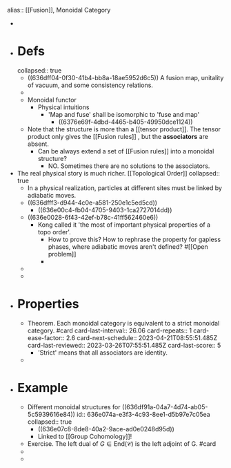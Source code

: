 alias:: [[Fusion]], Monoidal Category

-
- # Defs
  collapsed:: true
	- ((636dff04-0f30-41b4-bb8a-18ae5952d6c5))
	  A fusion map, unitality of vacuum, and some consistency relations.
	-
	- Monoidal functor
		- Physical intuitions
			- 'Map and fuse' shall be isomorphic to 'fuse and map'
				- ((6376e69f-4dbd-4465-b405-49950dce1124))
	- Note that the structure is more than a [[tensor product]]. The tensor product only gives the [[Fusion rules]] , but the **associators** are absent.
		- Can be always extend a set of [[Fusion rules]] into a monoidal structure?
			- NO. Sometimes there are no solutions to the associators.
- The real physical story is much richer. [[Topological Order]]
  collapsed:: true
	- In a physical realization, particles at different sites must be linked by adiabatic moves.
	- ((636dfff3-d944-4c0e-a581-250e1c5ed5cd))
		- ((636e00c4-fb04-4705-9403-1ca2727014dd))
	- ((636e0028-6f43-42ef-b78c-41ff562460e6))
		- Kong called it 'the most of important physical properties of a topo order'.
			- How to prove this? How to rephrase the property for gapless phases, where adiabatic moves aren't defined? #[[Open problem]]
			-
	-
	-
- # Properties
	- Theorem. Each monoidal category is equivalent to a strict monoidal category. #card
	  card-last-interval:: 26.06
	  card-repeats:: 1
	  card-ease-factor:: 2.6
	  card-next-schedule:: 2023-04-21T08:55:51.485Z
	  card-last-reviewed:: 2023-03-26T07:55:51.485Z
	  card-last-score:: 5
		- 'Strict' means that all associators are identity.
	-
- # Example
	- Different monoidal structures for ((636df91a-04a7-4d74-ab05-5c5939616e84))
	  id:: 636e074a-e3f3-4c93-8ee1-d5b97e7c05ea
	  collapsed:: true
		- ((636e07c8-8de8-40a2-9ace-ad0e0248d95d))
		- Linked to [[Group Cohomology]]!
	- Exercise. The left dual of $G\in \mathrm{End}(\mathcal{C})$ is the left adjoint of G. #card
	-
	-